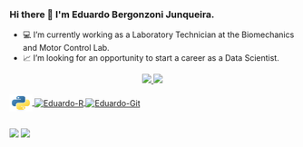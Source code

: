 ### Hi there 👋 I'm Eduardo Bergonzoni Junqueira.

- 💻 I’m currently working as a Laboratory Technician at the Biomechanics and Motor Control Lab.
- 📈 I’m looking for an opportunity to start a career as a Data Scientist.

<div align="center">
  <a href="https://github.com/dubergonzoni">
  <img height="180em" src="https://github-readme-stats.vercel.app/api?username=dubergonzoni&show_icons=true&theme=vue-dark&include_all_commits=true&count_private=true"/>
  <img height="180em" src="https://github-readme-stats.vercel.app/api/top-langs/?username=dubergonzoni&layout=compact&langs_count=7&theme=vue-dark"/>
</div>
<div style="display: inline_block"><br>
  <img align="center" alt="Eduardo-Python" height="30" width="40" src="https://raw.githubusercontent.com/devicons/devicon/master/icons/python/python-original.svg">
  <img align="center" alt="Eduardo-R" height="30" width="40" src="https://img.shields.io/badge/R-276DC3?style=for-the-badge&logo=r&logoColor=white">
  <img align="center" alt="Eduardo-Git" height="30" width="40" src="https://img.shields.io/badge/GIT-E44C30?style=for-the-badge&logo=git&logoColor=white">
</div>
  
  ##
 
<div> 
  <a href = "mailto:dubergonzoni@gmail.com"><img src="https://img.shields.io/badge/-Gmail-%23333?style=for-the-badge&logo=gmail&logoColor=white" target="_blank"></a>
  <a href="https://www.linkedin.com/in/eduardo-bergonzoni-junqueira/" target="_blank"><img src="https://img.shields.io/badge/-LinkedIn-%230077B5?style=for-the-badge&logo=linkedin&logoColor=white" target="_blank"></a>  
</div>
